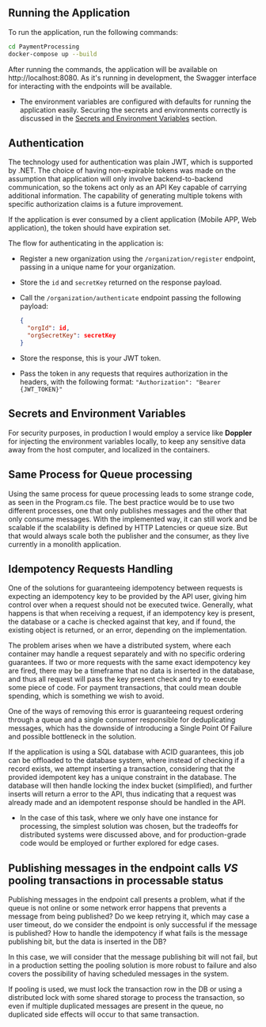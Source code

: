 ## Running the Application

To run the application, run the following commands:

```bash
cd PaymentProcessing
docker-compose up --build
```

After running the commands, the application will be available on http://localhost:8080. As it's running in development,
the Swagger interface for interacting with the endpoints will be available.

- The environment variables are configured with defaults for running the application easily. Securing the secrets and
  environments correctly is discussed in the [Secrets and Environment Variables](#secrets-and-environment-variables)
  section.

## Authentication

The technology used for authentication was plain JWT, which is supported by .NET. The choice of having non-expirable
tokens was made on the assumption that application will only involve backend-to-backend communication, so the tokens act
only as an API Key capable of carrying additional information. The capability of generating multiple tokens with
specific authorization claims is a future improvement.

If the application is ever consumed by a client application (Mobile APP, Web application), the token should have
expiration set.

The flow for authenticating in the application is:

- Register a new organization using the `/organization/register` endpoint, passing in a unique name for your
  organization.
- Store the `id` and `secretKey` returned on the response payload.
- Call the `/organization/authenticate` endpoint passing the following payload:

  ```json
  {
    "orgId": id,
    "orgSecretKey": secretKey
  }
  ``` 

- Store the response, this is your JWT token.
- Pass the token in any requests that requires authorization in the headers, with the following
  format: `"Authorization": "Bearer {JWT_TOKEN}"`

## Secrets and Environment Variables

For security purposes, in production I would employ a service like **Doppler** for injecting the environment variables
locally, to keep any sensitive data away from the host computer, and localized in the containers.

## Same Process for Queue processing

Using the same process for queue processing leads to some strange code, as seen in the Program.cs file.
The best practice would be to use two different processes, one that only publishes messages and the other that only
consume messages. With the implemented way, it can still work and be scalable if the scalability is defined by HTTP
Latencies or queue size. But that would always scale both the publisher and the consumer, as they live currently in a
monolith application.

## Idempotency Requests Handling

One of the solutions for guaranteeing idempotency between requests is expecting an idempotency key to be provided by the
API user, giving him control over when a request should not be executed twice. Generally, what happens is that when
receiving a request, if an idempotency key is present, the database or a cache is checked against that key, and if
found,
the existing object is returned, or an error, depending on the implementation.

The problem arises when we have a
distributed system, where each container may handle a request separately and with no specific ordering guarantees. If
two or more requests with the same exact idempotency key are fired, there may be a timeframe that no data is inserted in
the database, and thus all request will pass the key present check and try to execute some piece of code. For payment
transactions, that could mean double spending, which is something we wish to avoid.

One of the ways of removing this
error is guaranteeing request ordering through a queue and a single consumer responsible for deduplicating messages,
which has the downside of introducing a Single Point Of Failure and possible bottleneck in the solution.

If the application is using a SQL
database with ACID guarantees, this job can be offloaded to the database system, where instead of checking if a record
exists, we attempt inserting a transaction, considering that the provided idempotent key has a unique constraint in the
database. The database will then handle locking the index bucket (simplified), and further inserts will return a
error to the API, thus indicating that a request was already made and an idempotent response should be handled in the
API.

- In the case of this task, where we only have one instance for processing, the simplest solution was chosen, but the
  tradeoffs for
  distributed systems were discussed above, and for production-grade code would be employed or further explored for edge
  cases.

## Publishing messages in the endpoint calls _VS_ pooling transactions in processable status

Publishing messages in the endpoint call presents a problem, what if the queue is not online or some network error
happens that prevents a message from being published? Do we keep retrying it, which may case a user timeout, do we
consider the endpoint is only successful if the message is published? How to handle the idempotency if what fails is
the message publishing bit, but the data is inserted in the DB?

In this case, we will consider that the message publishing bit will not fail, but in a production setting the pooling
solution is more robust to failure and also covers the possibility of having scheduled messages in the system.

If pooling is used, we must lock the transaction row in the DB or using a distributed lock with some shared storage to
process the transaction, so even if multiple duplicated messages are present in the queue, no duplicated side effects
will occur to that same transaction. 